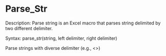Parse_Str
=========

Description:
Parse string is an Excel macro that parses string delimited by two different delimiter.

Syntax:
parse_str(string, left delimiter, right delimiter)

Parse strings with diverse delimiter (e.g., &lt;>)
